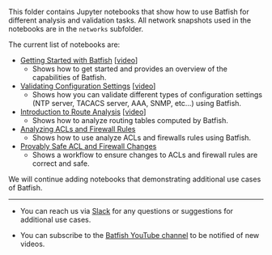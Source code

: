 This folder contains Jupyter notebooks that show how to use Batfish for different analysis and validation tasks. All network snapshots used in the notebooks are in the `networks` subfolder.

The current list of notebooks are:
- [Getting Started with Batfish](Getting%20started%20with%20Batfish.ipynb) [[video](https://www.youtube.com/watch?v=Ca7kPAtfFqo)]
  - Shows how to get started and provides an overview of the capabilities of Batfish.
- [Validating Configuration Settings](Validating%20Configuration%20Settings.ipynb) [[video](https://www.youtube.com/watch?v=qOXRaVs1Uz4)]
   - Shows how you can validate different types of configuration settings (NTP server, TACACS server, AAA, SNMP, etc...) using Batfish. 
- [Introduction to Route Analysis](Introduction%20to%20Route%20Analysis.ipynb) [[video](https://www.youtube.com/watch?v=AutkFa0xUxg)]
   - Shows how to analyze routing tables computed by Batfish.
- [Analyzing ACLs and Firewall Rules](Analyzing%20ACLs%20and%20Firewall%20Rules.ipynb)
   - Shows how to use analyze ACLs and firewalls rules using Batfish. 
- [Provably Safe ACL and Firewall Changes](Provably%20Safe%20ACL%20and%20Firewall%20Changes.ipynb)
   - Shows a workflow to ensure changes to ACLs and firewall rules are correct and safe.

We will continue adding notebooks that demonstrating additional use cases of Batfish. 

------

 - You can reach us via [Slack](https://join.slack.com/t/batfish-org/shared_invite/enQtMzA0Nzg2OTAzNzQ1LTUxOTJlY2YyNTVlNGQ3MTJkOTIwZTU2YjY3YzRjZWFiYzE4ODE5ODZiNjA4NGI5NTJhZmU2ZTllOTMwZDhjMzA) for any questions or suggestions for additional use cases. 

 - You can subscribe to the [Batfish YouTube channel](https://www.youtube.com/channel/UCA-OUW_3IOt9U_s60KvmJYA) to be notified of new videos.

